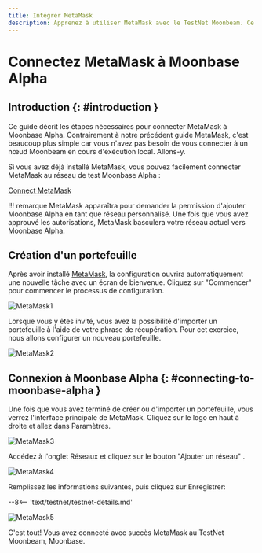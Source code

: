 ```yaml
---
title: Intégrer MetaMask
description: Apprenez à utiliser MetaMask avec le TestNet Moonbeam. Ce tutoriel vous montre comment connecter une installation par défaut de MetaMask à Moonbase Alpha.
---
```


# Connectez MetaMask à Moonbase Alpha

## Introduction {: #introduction } 

Ce guide décrit les étapes nécessaires pour connecter MetaMask à Moonbase Alpha. Contrairement à notre précédent guide MetaMask, c'est beaucoup plus simple car vous n'avez pas besoin de vous connecter à un nœud Moonbeam en cours d'exécution local. Allons-y.

Si vous avez déjà installé MetaMask, vous pouvez facilement connecter MetaMask au réseau de test Moonbase Alpha :

<div class="button-wrapper">
    <a href="#" class="md-button connectMetaMask">Connect MetaMask</a>
</div>

!!! remarque
    MetaMask apparaîtra pour demander la permission d'ajouter Moonbase Alpha en tant que réseau personnalisé. Une fois que vous avez approuvé les autorisations, MetaMask basculera votre réseau actuel vers Moonbase Alpha.
## Création d'un portefeuille

Après avoir installé [MetaMask](https://metamask.io), la configuration ouvrira automatiquement une nouvelle tâche avec un écran de bienvenue. Cliquez sur "Commencer" pour commencer le processus de configuration.

![MetaMask1](/images/testnet/testnet-metamask1.png)

Lorsque vous y êtes invité, vous avez la possibilité d'importer un portefeuille à l'aide de votre phrase de récupération. Pour cet exercice, nous allons configurer un nouveau portefeuille.

![MetaMask2](/images/testnet/testnet-metamask2.png)

## Connexion à Moonbase Alpha {: #connecting-to-moonbase-alpha } 

Une fois que vous avez terminé de créer ou d'importer un portefeuille, vous verrez l'interface principale de MetaMask. Cliquez sur le logo en haut à droite et allez dans Paramètres.

![MetaMask3](/images/testnet/testnet-metamask3.png)

Accédez à l'onglet Réseaux et cliquez sur le bouton "Ajouter un réseau" .

![MetaMask4](/images/testnet/testnet-metamask4.png)

Remplissez les informations suivantes, puis cliquez sur Enregistrer:

--8<-- 'text/testnet/testnet-details.md'

![MetaMask5](/images/testnet/testnet-metamask5.png)

C'est tout! Vous avez connecté avec succès MetaMask au TestNet Moonbeam, Moonbase.
